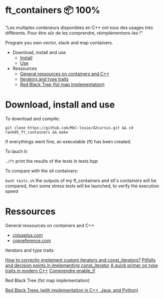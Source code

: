 # ft_containers 📦 100%

"Les multiples conteneurs disponibles en C++ ont tous des usages très différents. Pour être sûr de les comprendre, réimplémentons-les !"

Program you own vector, stack and map containers.

- Download, install and use
	- <a href="#instal">Install</a>
	- <a href="#play">Use</a>
- Ressources
	- <a href="#general">General ressources on containers and C++</a>
	- <a href="#ite">Iterators and type traits</a>
	- <a href="#algo">Red Black Tree (fot map implementation)</a>


# Download, install and use

<div id=instal></div></a>To download and compile:

```git clone https://github.com/Mel-louie/42cursus.git && cd rank05_ft_containers && make```

If everythings went fine, an executable (ft) has been created.

<div id=play></div>To lauch it:

```./ft```
print the results of the tests in tests.hpp

To compare with the stl containers:

```bash tests.sh```
the outputs of my ft_containers and stl's containers will be compared, then some stress tests will be launched, to verify the execution speed


# Ressources

<div id=general></div>General ressources on containers and C++

- <a href="https://www.cplusplus.com/">cplusplus.com</a>
- <a href="https://en.cppreference.com/w/">cppreference.com</a>

<div id=ite></div>Iterators and type traits

<a href="https://stackoverflow.com/questions/3582608/how-to-correctly-implement-custom-iterators-and-const-iterators">How to correctly implement custom iterators and const_iterators?</a>
<a href="https://quuxplusone.github.io/blog/2018/12/01/const-iterator-antipatterns/">Pitfalls and decision points in implementing const_iterator</a>
<a href="https://www.internalpointers.com/post/quick-primer-type-traits-modern-cpp">A quick primer on type traits in modern C++</a>
<a href="https://h-deb.clg.qc.ca/Sujets/TrucsScouts/Comprendre_enable_if.html">Comprendre enable_if</a>

<div id=algo></div>Red Black Tree (fot map implementation)

<a href="https://algorithmtutor.com/Data-Structures/Tree/Red-Black-Trees/">Red Black Trees (with implementation in C++, Java, and Python)</a>